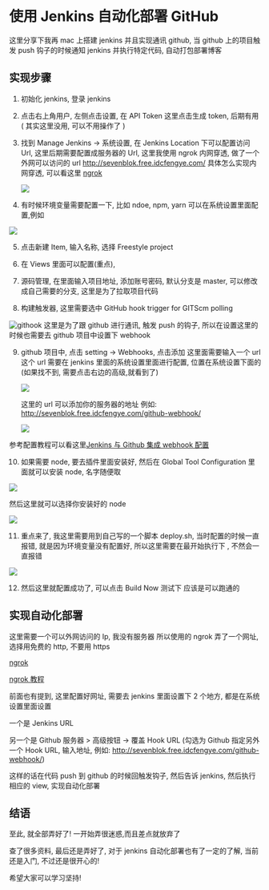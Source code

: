 # 使用 Jenkins 自动化部署 GitHub

这里分享下我再 mac 上搭建 jenkins 并且实现通讯 github, 当 github 上的项目触发 push 钩子的时候通知 jenkins 并执行特定代码, 自动打包部署博客

## 实现步骤

1. 初始化 jenkins, 登录 jenkins
2. 点击右上角用户, 左侧点击设置, 在 API Token 这里点击生成 token, 后期有用 ( 其实这里没用, 可以不用操作了 )
3. 找到 Manage Jenkins -> 系统设置, 在 Jenkins Location 下可以配置访问 Url, 这里后期需要配置成服务器的 Url,
   这里我使用 ngrok 内网穿透, 做了一个外网可以访问的 url http://sevenblok.free.idcfengye.com/
   具体怎么实现内网穿透, 可以看这里 [ngrok](https://www.ngrok.cc/)

   ![](@public/location.jpg)

4. 有时候环境变量需要配置一下, 比如 ndoe, npm, yarn 可以在系统设置里面配置,例如

![](@public/environment.jpg)

5. 点击新建 Item, 输入名称, 选择 Freestyle project

6. 在 Views 里面可以配置(重点),

7. 源码管理, 在里面输入项目地址, 添加账号密码, 默认分支是 master, 可以修改成自己需要的分支, 这里是为了拉取项目代码

8. 构建触发器, 这里需要选中 GitHub hook trigger for GITScm polling

![githook](@public/gitHook.jpg)
这里是为了跟 github 进行通讯, 触发 push 的钩子, 所以在设置这里的时候也需要去 github 项目中设置下 webhook

9. github 项目中, 点击 setting -> Webhooks, 点击添加 这里面需要输入一个 url
   这个 url 需要在 jenkins 里面的系统设置里面进行配置, 位置在系统设置下面的(如果找不到, 需要点击右边的高级,就看到了)

   ![](@public/githookUrl.jpg)

   这里的 url 可以添加你的服务器的地址 例如: http://sevenblok.free.idcfengye.com/github-webhook/

   ![](@public/gitHubWebHooks.jpg)

参考配置教程可以看这里[Jenkins 与 Github 集成 webhook 配置](https://blog.csdn.net/qq_21768483/article/details/80177920)

10. 如果需要 node, 要去插件里面安装好, 然后在 Global Tool Configuration 里面就可以安装 node, 名字随便取

![](@public/node.jpg)

然后这里就可以选择你安装好的 node

![](@public/nodeUse.jpg)

11. 重点来了, 我这里需要用到自己写的一个脚本 deploy.sh, 当时配置的时候一直报错, 就是因为环境变量没有配置好, 所以这里需要在最开始执行下 <text-line txt="source /etc/profile" />, 不然会一直报错

![](@public/shell.jpg)

12. 然后这里就配置成功了, 可以点击 Build Now 测试下 应该是可以跑通的

## 实现自动化部署

这里需要一个可以外网访问的 Ip, 我没有服务器 所以使用的 ngrok 弄了一个网址, 选择用免费的 http, 不要用 https

[ngrok](https://www.ngrok.cc/user.html)

[ngrok 教程](http://www.ngrok.cc/_book/start/ngrok_linux.html?q=)

前面也有提到, 这里配置好网址, 需要去 jenkins 里面设置下 2 个地方, 都是在系统设置里面设置

一个是 Jenkins URL

另一个是 Github 服务器 > 高级按钮 -> 覆盖 Hook URL (勾选为 Github 指定另外一个 Hook URL, 输入地址, 例如: http://sevenblok.free.idcfengye.com/github-webhook/)

这样的话在代码 push 到 github 的时候回触发钩子, 然后告诉 jenkins, 然后执行相应的 view, 实现自动化部署

## 结语

至此, 就全部弄好了! 一开始弄很迷惑,而且差点就放弃了

查了很多资料, 最后还是弄好了, 对于 jenkins 自动化部署也有了一定的了解, 当前还是入门, 不过还是很开心的!

希望大家可以学习坚持!
